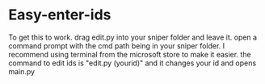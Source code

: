 # Easy-enter-ids
To get this to work. drag edit.py into your sniper folder and leave it.
open a command prompt with the cmd path being in your sniper folder. I recommend using terminal from the microsoft store to make it easier.
the command to edit ids is "edit.py (yourid)" and it changes your id and opens main.py
